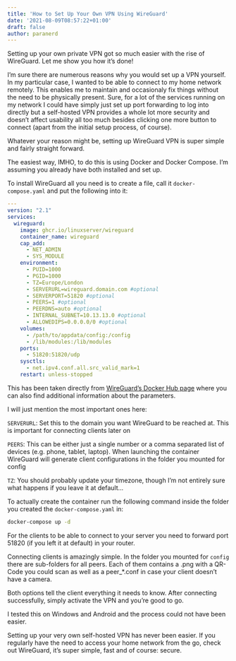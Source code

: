 ```yaml
---
title: 'How to Set Up Your Own VPN Using WireGuard'
date: '2021-08-09T08:57:22+01:00'
draft: false
author: paranerd
---
```


Setting up your own private VPN got so much easier with the rise of WireGuard. Let me show you how it’s done!

I’m sure there are numerous reasons why you would set up a VPN yourself. In my particular case, I wanted to be able to connect to my home network remotely. This enables me to maintain and occasionaly fix things without the need to be physically present. Sure, for a lot of the services running on my network I could have simply just set up port forwarding to log into directly but a self-hosted VPN provides a whole lot more security and doesn’t affect usability all too much besides clicking one more button to connect (apart from the initial setup process, of course).

Whatever your reason might be, setting up WireGuard VPN is super simple and fairly straight forward.

The easiest way, IMHO, to do this is using Docker and Docker Compose. I’m assuming you already have both installed and set up.

To install WireGuard all you need is to create a file, call it `docker-compose.yaml` and put the following into it:

```yaml { linenos=table }
---
version: "2.1"
services:
  wireguard:
    image: ghcr.io/linuxserver/wireguard
    container_name: wireguard
    cap_add:
      - NET_ADMIN
      - SYS_MODULE
    environment:
      - PUID=1000
      - PGID=1000
      - TZ=Europe/London
      - SERVERURL=wireguard.domain.com #optional
      - SERVERPORT=51820 #optional
      - PEERS=1 #optional
      - PEERDNS=auto #optional
      - INTERNAL_SUBNET=10.13.13.0 #optional
      - ALLOWEDIPS=0.0.0.0/0 #optional
    volumes:
      - /path/to/appdata/config:/config
      - /lib/modules:/lib/modules
    ports:
      - 51820:51820/udp
    sysctls:
      - net.ipv4.conf.all.src_valid_mark=1
    restart: unless-stopped
```

This has been taken directly from [WireGuard’s Docker Hub page](https://hub.docker.com/r/linuxserver/wireguard) where you can also find additional information about the parameters.

I will just mention the most important ones here:

`SERVERURL`: Set this to the domain you want WireGuard to be reached at. This is important for connecting clients later on

`PEERS`: This can be either just a single number or a comma separated list of devices (e.g. phone, tablet, laptop). When launching the container WireGuard will generate client configurations in the folder you mounted for config

`TZ`: You should probably update your timezone, though I’m not entirely sure what happens if you leave it at default...

To actually create the container run the following command inside the folder you created the `docker-compose.yaml` in:

```bash { linenos=table }
docker-compose up -d
```

For the clients to be able to connect to your server you need to forward port 51820 (if you left it at default) in your router.

Connecting clients is amazingly simple. In the folder you mounted for `config` there are sub-folders for all peers. Each of them contains a .png with a QR-Code you could scan as well as a peer_*.conf in case your client doesn’t have a camera.

Both options tell the client everything it needs to know. After connecting successfully, simply activate the VPN and you’re good to go.

I tested this on Windows and Android and the process could not have been easier.

Setting up your very own self-hosted VPN has never been easier. If you regularly have the need to access your home network from the go, check out WireGuard, it’s super simple, fast and of course: secure.
